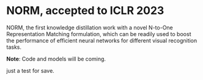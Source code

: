 # NORM, accepted to ICLR 2023

NORM, the first knowledge distillation work with a novel N-to-One Representation Matching formulation, which can be readily used to boost the performance of efficient neural networks for different visual recognition tasks.

**Note**: Code and models will be coming.


just a test for save.
